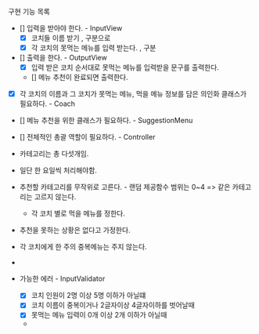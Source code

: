 구현 기능 목록
- [] 입력을 받아야 한다. - InputView
  - [x] 코치들 이름 받기 , 구분으로
  - [x] 각 코치의 못먹는 메뉴를 입력 받는다. , 구분
- [] 출력을 한다. - OutputView
  - [x] 입력 받은 코치 순서대로 못먹는 메뉴를 입력받을 문구를 출력한다.
  - [] 메뉴 추천이 완료되면 출력한다.
- [x] 각 코치의  이름과 그 코치가 못먹는 메뉴, 먹을 메뉴 정보를 담은 의인화 클래스가 필요하다. - Coach

- [] 메뉴 추천을 위한 클래스가 필요하다. - SuggestionMenu

- [] 전체적인 총괄 역할이 필요하다.  - Controller

- 카테고리는 총 다섯개임.
- 일단 한 요일씩 처리해야함.
- 추천할 카테고리를 무작위로 고른다. - 랜덤 제공함수 범위는 0~4 => 같은 카테고리는 고르지 않는다.
  - 각 코치 별로 먹을 메뉴를 정한다.
- 추천을 못하는 상황은 없다고 가정한다.
- 각 코치에게 한 주의 중복메뉴는 주지 않는다.
- 

- 가능한 에러 - InputValidator
  - [x] 코치 인원이 2명 이상 5명 이하가 아닐떄
  - [x] 코치 이름이 중복이거나 2글자이상 4글자이하를 벗어날때
  - [x] 못먹는 메뉴 입력이 0개 이상 2개 이하가 아닐때
  - 